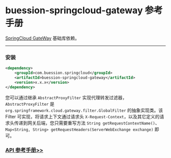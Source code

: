 # buession-springcloud-gateway 参考手册


[SpringCloud GateWay](https://spring.io/projects/spring-cloud-gateway) 基础库依赖。


---


### 安装

```xml
<dependency>
    <groupId>com.buession.springcloud</groupId>
    <artifactId>buession-springcloud-gateway</artifactId>
    <version>x.x.x</version>
</dependency>
```

您可以通过继承 `AbstractProxyFilter` 实现代理转发过滤器，`AbstractProxyFilter` 是 `org.springframework.cloud.gateway.filter.GlobalFilter` 的抽象实现类。该 Filter 可实现，将请求上下文通过请求头 `X-Request-Context`，以及其它定义的请求头传递到网关后端，您只需要重写方法 `String getRequestContextName()`、`Map<String, String> getRequestHeaders(ServerWebExchange exchange)` 即可。

### [API 参考手册>>](https://javadoc.io/static/com.buession.springcloud/buession-springcloud-gateway/2.3.0/)
